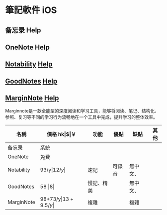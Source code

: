 # 筆記軟件 iOS

## 备忘录 Help
## OneNote Help

## [Notability](https://www.notability.com/) [Help](https://support.gingerlabs.com/hc/zh-cn)

## [GoodNotes](https://www.goodnotes.com/) [Help](https://support.goodnotes.com/hc/en-us)

## [MarginNote](https://www.marginnote.com/) [Help](https://manual.marginnote.cn/)

Marginnote是一款全能型的深度阅读和学习工具，能够将阅读、笔记、结构化、参照、复习等不同的学习行为流畅地在一个工具中完成，提升学习的整体效率。



| 名稱       | 價格 hk\|$\|￥ | 功能 | 優點 | 缺點     | 其他 |
| ---------- | ------------- | ---- | ---- | -------- | ---- |
| 备忘录     | 系統 |      |      |          |      |
| OneNote    | 免費 |      |      |          |      |
| Notability | 93/y\|$12/y$\| | 速記 | 可錄音 | 無中文、 |      |
| GoodNotes  | 58 \|$8$\|    | 慢記、精美 |      | 無中文、 |      |
| MarginNote | 98+73/y\|$13+9.5/y$\| | 複雜 |      | 複雜 |      |

